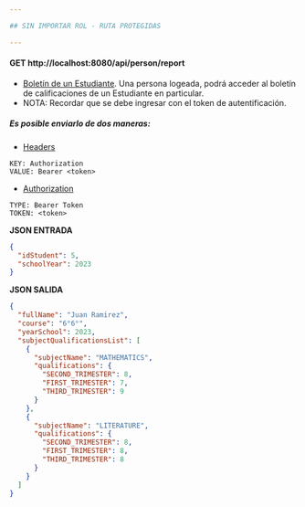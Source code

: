 ```yaml
---

## SIN IMPORTAR ROL - RUTA PROTEGIDAS

---
```

#### GET http://localhost:8080/api/person/report
* [Boletín de un Estudiante](). Una persona logeada, podrá acceder al boletín de calificaciones de un Estudiante en particular.
* NOTA: Recordar que se debe ingresar con el token de autentificación.
##### Es posible enviarlo de dos maneras:

* [Headers]()
```
KEY: Authorization
VALUE: Bearer <token>
```
* [Authorization]()
```
TYPE: Bearer Token
TOKEN: <token>
```

**JSON ENTRADA**
```json
{
  "idStudent": 5,
  "schoolYear": 2023
}
```

**JSON SALIDA**
```json
{
  "fullName": "Juan Ramirez",
  "course": "6°6°",
  "yearSchool": 2023,
  "subjectQualificationsList": [
    {
      "subjectName": "MATHEMATICS",
      "qualifications": {
        "SECOND_TRIMESTER": 8,
        "FIRST_TRIMESTER": 7,
        "THIRD_TRIMESTER": 9
      }
    },
    {
      "subjectName": "LITERATURE",
      "qualifications": {
        "SECOND_TRIMESTER": 8,
        "FIRST_TRIMESTER": 8,
        "THIRD_TRIMESTER": 8
      }
    }
  ]
}
```